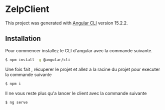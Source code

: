 # ZelpClient

This project was generated with [Angular CLI](https://github.com/angular/angular-cli) version 15.2.2.

## Installation

Pour commencer installez le CLI d'angular avec la commande suivante.

```bash
$ npm install -g @angular/cli
```

Une fois fait , récuperer le projet et allez a la racine du projet pour executer la commande suivante

```bash
$ npm i
```

Il ne vous reste plus qu'a lancer le client avec la commande suivante

```bash
$ ng serve
```

